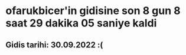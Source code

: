 # ofarukbicer'in gidisine son 8 gun 8 saat 29 dakika 05 saniye kaldi

## Gidis tarihi: 30.09.2022 :(